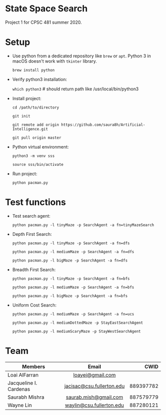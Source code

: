 # State Space Search

Project 1 for CPSC 481 summer 2020.

# Setup

+ Use python from a dedicated repository like `brew` or `apt`. Python 3 in macOS doesn't work with `tkinter` library.

    `brew install python`

+ Verify python3 installation:

    `which python3`     # should return path like /usr/local/bin/python3

+ Install project:

    `cd /path/to/directory`

    `git init`

    `git remote add origin https://github.com/saura8h/Artificial-Intelligence.git`

    `git pull origin master`


+ Python virtual environment:

    `python3 -m venv sss`

    `source sss/bin/activate`


+ Run project:

    `python pacman.py`


# Test functions

+ Test search agent:

    `python pacman.py -l tinyMaze -p SearchAgent -a fn=tinyMazeSearch`


+ Depth First Search:

    `python pacman.py -l tinyMaze -p SearchAgent -a fn=dfs`

    `python pacman.py -l mediumMaze -p SearchAgent -a fn=dfs`

    `python pacman.py -l bigMaze -p SearchAgent -a fn=dfs`


+ Breadth First Search:

    `python pacman.py -l tinyMaze -p SearchAgent -a fn=bfs`

    `python pacman.py -l mediumMaze -p SearchAgent -a fn=bfs`

    `python pacman.py -l bigMaze -p SearchAgent -a fn=bfs`


+ Uniform Cost Search:

    `python pacman.py -l mediumMaze -p SearchAgent -a fn=ucs`

    `python pacman.py -l mediumDottedMaze -p StayEastSearchAgent` 
    
    `python pacman.py -l mediumScaryMaze -p StayWestSearchAgent`


# Team

| Members                | Email                     | CWID            |
| ---------------------- |:-------------------------:| ---------------:|
| Loai AlFarran          | loayei@gmail.com          |                 |
| Jacqueline I. Cardenas | jacisac@csu.fullerton.edu | 889397782       |
| Saurabh Mishra         | saurab.mish@gmail.com     | 887579779       |
| Wayne Lin              | waylin@csu.fullerton.edu  | 887280121       |
